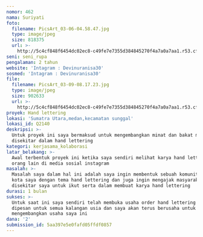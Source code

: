 ```yaml
---
nomor: 462
nama: Suriyati
foto:
  filename: PicsArt_03-06-04.58.47.jpg
  type: image/jpeg
  size: 818375
  url: >-
    http://5c4cf848f6454dc02ec8-c49fe7e7355d384845270f4a7a0a7aa1.r53.cf2.rackcdn.com/f29ec016-4e45-48ad-b10f-5957c6d1e930/PicsArt_03-06-04.58.47.jpg
seni: seni_rupa
pengalaman: 2 tahun
website: 'Intagram : Devinuranisa30'
sosmed: 'Intagram : Devinuranisa30'
file:
  filename: PicsArt_03-09-08.17.23.jpg
  type: image/jpeg
  size: 902633
  url: >-
    http://5c4cf848f6454dc02ec8-c49fe7e7355d384845270f4a7a0a7aa1.r53.cf2.rackcdn.com/ffe0c2d6-b1b7-48ab-86fc-495a2b45db7a/PicsArt_03-09-08.17.23.jpg
proyek: Hand lettering
lokasi: 'Sumatra Utara,medan,kecamatan sunggal'
lokasi_id: Q2140
deskripsi: >-
  Untuk proyek ini saya bermaksud untuk mengembangkan minat dan bakat masyarakat
  disekitar dalam hand lettering
kategori: kerjasama_kolaborasi
latar_belakang: >-
  Awal terbentuk proyek ini ketika saya sendiri melihat karya hand lettering
  orang lain di media sosial instagram 
masalah: >-
  Masalah saya dalam hal ini adalah saya ingin membentuk sebuah komunitas untuk
  kota saya dengan tema hand lettering dan juga ingin mengajak masyarakat
  disekitar saya untuk ikut serta dalam membuat karya hand lettering
durasi: 1 bulan
sukses: >-
  Untuk saat ini saya sendiri telah membuka usaha order hand lettering yang bisa
  dipesan untuk semua kalangan usia dan saya akan terus berusaha untuk
  mengembangkan usaha saya ini
dana: '2'
submission_id: 5aa397e5e0fafd05ffdf0857
---
```

